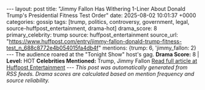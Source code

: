 --- layout: post title: "Jimmy Fallon Has Withering 1-Liner About Donald Trump's Presidential Fitness Test Order" date: 2025-08-02 10:01:37 +0000 categories: gossip tags: [trump, politics, controversy, government, legal, source-huffpost_entertainment, drama-hot] drama_score: 8 primary_celebrity: trump source: huffpost_entertainment source_url: "https://www.huffpost.com/entry/jimmy-fallon-donald-trump-fitness-test_n_688c8772e4b054015fa4db4f" mentions: {trump: 6, 'jimmy_fallon: 2} --- The audience roared at the "Tonight Show" host's gag. **Drama Score:** 8 | **Level:** HOT **Celebrities Mentioned:** Trump, Jimmy Fallon [Read full article at Huffpost Entertainment](https://www.huffpost.com/entry/jimmy-fallon-donald-trump-fitness-test_n_688c8772e4b054015fa4db4f) --- *This post was automatically generated from RSS feeds. Drama scores are calculated based on mention frequency and source reliability.*